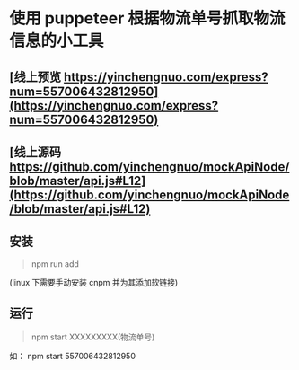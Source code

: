 # 使用 puppeteer 根据物流单号抓取物流信息的小工具

## [线上预览 https://yinchengnuo.com/express?num=557006432812950](https://yinchengnuo.com/express?num=557006432812950)

## [线上源码 https://github.com/yinchengnuo/mockApiNode/blob/master/api.js#L12](https://github.com/yinchengnuo/mockApiNode/blob/master/api.js#L12)

## 安装

> npm run add

(linux 下需要手动安装 cnpm 并为其添加软链接)

## 运行

> npm start XXXXXXXXX(物流单号)

如： npm start 557006432812950
